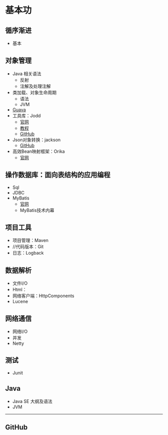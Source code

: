 #  基本功

##  循序渐进
-   基本


##  对象管理
-   Java 相关语法
    -   反射
    -   注解及处理注解
-   类加载、对象生命周期
    -   语法
    -   JVM
-   [Guava](https://github.com/google/guava)
-   工具库：Jodd
    -   [官网](https://jodd.org/)
    -   [教程](http://joddframework.org/)
    -   [GitHub](https://github.com/oblac)
-   Json对象转换：jackson
    -   [GitHub](https://github.com/FasterXML/jackson)
-   高效Bean映射框架：Orika
    -   [官网](http://orika-mapper.github.io/orika-docs/)

##  操作数据库：面向表结构的应用编程
-   Sql
-   JDBC
-   MyBatis
    -   [官网](http://www.mybatis.org/mybatis-3/zh/index.html)
    -   MyBatis技术内幕

##  项目工具
-   项目管理：Maven
-   //代码版本：Git
-   日志：Logback

##  数据解析
-   文件I/O
-   Html：
-   网络客户端：HttpComponents
-   Lucene

##  网络通信
-   网络I/O
-   并发
-   Netty

##  测试
-   Junit

##  Java
-   Java SE 大纲及语法
-   JVM

----

##  GitHub



